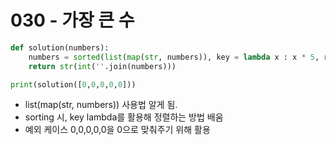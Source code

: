 # 030 - 가장 큰 수

```python
def solution(numbers):
    numbers = sorted(list(map(str, numbers)), key = lambda x : x * 5, reverse = True)
    return str(int(''.join(numbers)))

print(solution([0,0,0,0,0]))
```

- list(map(str, numbers)) 사용법 알게 됨.
- sorting 시, key lambda를 활용해 정렬하는 방법 배움
- 예외 케이스 0,0,0,0,0을 0으로 맞춰주기 위해 활용